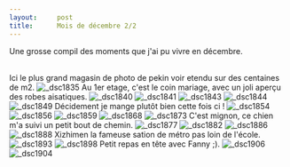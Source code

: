 ```yaml
---
layout:     post
title:      Mois de décembre 2/2
---
```


Une grosse compil des moments que j'ai pu vivre en décembre.<br><br>


Ici le plus grand magasin de photo de pekin voir etendu sur des centaines de m2.
![_dsc1835](https://cloud.githubusercontent.com/assets/1808854/12074197/f7cdd978-b181-11e5-93de-669ea9c4a044.jpg)
Au 1er etage, c'est le coin mariage, avec un joli aperçu des robes aisatiques.
![_dsc1840](https://cloud.githubusercontent.com/assets/1808854/12074198/f7d475e4-b181-11e5-81a9-5256d2ad2f64.jpg)
![_dsc1841](https://cloud.githubusercontent.com/assets/1808854/12074199/f7d6733a-b181-11e5-9f48-07c333bb6b18.jpg)
![_dsc1843](https://cloud.githubusercontent.com/assets/1808854/12074200/f7d674f2-b181-11e5-9d2e-5dba2727c014.jpg)
![_dsc1844](https://cloud.githubusercontent.com/assets/1808854/12074201/f7d7bc36-b181-11e5-9705-c5fe3dc26bda.jpg)
![_dsc1849](https://cloud.githubusercontent.com/assets/1808854/12074202/f7dbfa08-b181-11e5-8f9b-7adf101be3cc.jpg)
Décidement je mange plutôt bien cette fois ci !
![_dsc1854](https://cloud.githubusercontent.com/assets/1808854/12074203/f802a2d4-b181-11e5-96d9-fdd2df69f5f3.jpg)
![_dsc1856](https://cloud.githubusercontent.com/assets/1808854/12074205/f80c3a7e-b181-11e5-81dd-1783e37f42e9.jpg)
![_dsc1859](https://cloud.githubusercontent.com/assets/1808854/12074206/f80cfd1a-b181-11e5-9cb8-fb84c44dda89.jpg)
![_dsc1868](https://cloud.githubusercontent.com/assets/1808854/12074204/f80c0e3c-b181-11e5-9e4a-e4e55c50bd99.jpg)
![_dsc1873](https://cloud.githubusercontent.com/assets/1808854/12074207/f810d002-b181-11e5-8076-d56f5f285505.jpg)
C'est mignon, ce chien m'a suivi un petit bout de chemin.
![_dsc1877](https://cloud.githubusercontent.com/assets/1808854/12074208/f8119258-b181-11e5-9b38-6eb44e3a83fe.jpg)
![_dsc1882](https://cloud.githubusercontent.com/assets/1808854/12074209/f836311c-b181-11e5-9985-abdbffb284ea.jpg)
![_dsc1886](https://cloud.githubusercontent.com/assets/1808854/12074210/f8407578-b181-11e5-90f9-d2f3f3d41937.jpg)
![_dsc1888](https://cloud.githubusercontent.com/assets/1808854/12074211/f843651c-b181-11e5-87ef-08f04b7f4108.jpg)
Xizhimen la fameuse sation de métro pas loin de l'école.
![_dsc1893](https://cloud.githubusercontent.com/assets/1808854/12074212/f843c9d0-b181-11e5-8235-d6bc65cf1b67.jpg)
![_dsc1898](https://cloud.githubusercontent.com/assets/1808854/12074213/f849a008-b181-11e5-8091-1f466b7fa083.jpg)
Petit repas en tête avec Fanny ;). 
![_dsc1906](https://cloud.githubusercontent.com/assets/1808854/12074215/f8696fd2-b181-11e5-82ce-fc6029101d39.jpg)
![_dsc1904](https://cloud.githubusercontent.com/assets/1808854/12074214/f849f8f0-b181-11e5-9aa8-efcf1193bf67.jpg)
